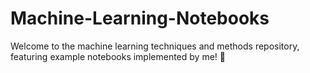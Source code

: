 # Machine-Learning-Notebooks
Welcome to the machine learning techniques and methods repository, featuring example notebooks implemented by me! 🚀
